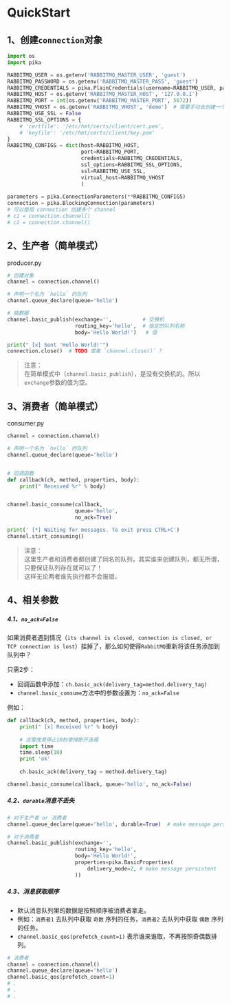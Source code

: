 # QuickStart

## 1、创建`connection`对象
```python
import os
import pika

RABBITMQ_USER = os.getenv('RABBITMQ_MASTER_USER', 'guest')
RABBITMQ_PASSWORD = os.getenv('RABBITMQ_MASTER_PASS', 'guest')
RABBITMQ_CREDENTIALS = pika.PlainCredentials(username=RABBITMQ_USER, password=RABBITMQ_PASSWORD)
RABBITMQ_HOST = os.getenv('RABBITMQ_MASTER_HOST', '127.0.0.1')
RABBITMQ_PORT = int(os.getenv('RABBITMQ_MASTER_PORT', 5672))
RABBITMQ_VHOST = os.getenv('RABBITMQ_VHOST', 'demo')  # 需要手动去创建一个名为 `demo` 的 `vhost`
RABBITMQ_USE_SSL = False
RABBITMQ_SSL_OPTIONS = {
    # 'certfile': '/etc/hmt/certs/client/cert.pem',
    # 'keyfile': '/etc/hmt/certs/client/key.pem'
}
RABBITMQ_CONFIGS = dict(host=RABBITMQ_HOST,
                        port=RABBITMQ_PORT,
                        credentials=RABBITMQ_CREDENTIALS,
                        ssl_options=RABBITMQ_SSL_OPTIONS,
                        ssl=RABBITMQ_USE_SSL,
                        virtual_host=RABBITMQ_VHOST
                        )
                        
parameters = pika.ConnectionParameters(**RABBITMQ_CONFIGS)
connection = pika.BlockingConnection(parameters)
# 可以使用 connection 创建多个 channel
# c1 = connection.channel()
# c2 = connection.channel()
```

## 2、生产者（简单模式）
producer.py
```python
# 创建对象
channel = connection.channel()

# 声明一个名为 `hello` 的队列
channel.queue_declare(queue='hello')

# 插数据
channel.basic_publish(exchange='',          # 交换机
                      routing_key='hello',  # 指定的队列名称
                      body='Hello World!')   # 值

print(" [x] Sent 'Hello World!'")
connection.close()  # TODO 或者 `channel.close()` ?
```
>注意：    
在简单模式中（`channel.basic_publish`），是没有交换机的。所以`exchange`参数的值为空。

## 3、消费者（简单模式）
consumer.py
```python
channel = connection.channel()

# 声明一个名为 `hello` 的队列
channel.queue_declare(queue='hello')


# 回调函数
def callback(ch, method, properties, body):
    print(" Received %r" % body)


channel.basic_consume(callback,
                      queue='hello',
                      no_ack=True)

print(' [*] Waiting for messages. To exit press CTRL+C')
channel.start_consuming()
```
>注意：     
这里生产者和消费者都创建了同名的队列，其实谁来创建队列，都无所谓，只要保证队列存在就可以了！    
这样无论两者谁先执行都不会报错。


## 4、相关参数

##### 4.1、`no_ack=False`
如果消费者遇到情况（`its channel is closed, connection is closed, or TCP connection is lost`）挂掉了，那么如何使得`RabbitMQ`重新将该任务添加到队列中？

只需2步：
- 回调函数中添加：`ch.basic_ack(delivery_tag=method.delivery_tag)`
- `channel.basic_comsume`方法中的参数设置为：`no_ack=False`

例如：
```python
def callback(ch, method, properties, body):
    print(" [x] Received %r" % body)
    
    # 这里故意停止10秒使得断开连接
    import time
    time.sleep(10)
    print 'ok'
    
    ch.basic_ack(delivery_tag = method.delivery_tag)

channel.basic_consume(callback, queue='hello', no_ack=False)
```

##### 4.2、`durable`消息不丢失
```python
# 对于生产者 or 消费者
channel.queue_declare(queue='hello', durable=True)  # make message persistent

# 对于消费者
channel.basic_publish(exchange='',
                      routing_key='hello',
                      body='Hello World!',
                      properties=pika.BasicProperties(
                          delivery_mode=2, # make message persistent
                      ))
```

##### 4.3、消息获取顺序
- 默认消息队列里的数据是按照顺序被消费者拿走。
- 例如：`消费者1` 去队列中获取 `奇数` 序列的任务，`消费者2` 去队列中获取 `偶数` 序列的任务。
- `channel.basic_qos(prefetch_count=1)` 表示谁来谁取，不再按照奇偶数排列。

```python
# 消费者
channel = connection.channel()
channel.queue_declare(queue='hello')
channel.basic_qos(prefetch_count=1)
# .
# .
# .
```
